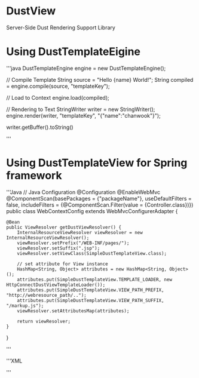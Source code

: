 DustView
========

Server-Side Dust Rendering Support Library 

# Using DustTemplateEigine

'''java
DustTemplateEngine engine = new DustTemplateEngine();

// Compile Template
String source = "Hello {name} World!";
String compiled = engine.compile(source, "templateKey");

// Load to Context
engine.load(compiled);

// Rendering to Text
StringWriter writer = new StringWriter();
engine.render(writer, "templateKey", "{\"name\":\"chanwook\"}");

writer.getBuffer().toString()

'''

# Using DustTemplateView for Spring framework

'''Java
// Java Configuration
@Configuration
@EnableWebMvc
@ComponentScan(basePackages = {"packageName"}, useDefaultFilters = false,
        includeFilters = {@ComponentScan.Filter(value = {Controller.class})})
public class WebContextConfig extends WebMvcConfigurerAdapter {

    @Bean
    public ViewResolver getDustViewResolver() {
        InternalResourceViewResolver viewResolver = new InternalResourceViewResolver();
        viewResolver.setPrefix("/WEB-INF/pages/");
        viewResolver.setSuffix(".jsp");
        viewResolver.setViewClass(SimpleDustTemplateView.class);

        // set attribute for View instance
        HashMap<String, Object> attributes = new HashMap<String, Object>();
        attributes.put(SimpleDustTemplateView.TEMPLATE_LOADER, new HttpConnectDustViewTemplateLoader());
        attributes.put(SimpleDustTemplateView.VIEW_PATH_PREFIX, "http://webresource_path/..");
        attributes.put(SimpleDustTemplateView.VIEW_PATH_SUFFIX, "/markup.js");
        viewResolver.setAttributesMap(attributes);

        return viewResolver;
    }

}


'''

'''XML
<!-- XML Configuration -->

'''
